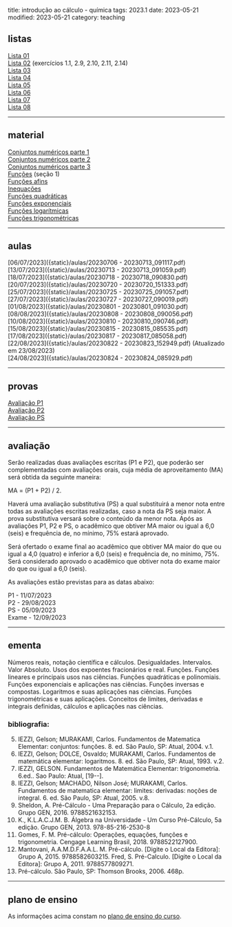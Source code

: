 title: introdução ao cálculo - química
tags: 2023.1
date: 2023-05-21
modified: 2023-05-21
category: teaching

## listas

[Lista 01]({static}/listas/intro-calculo-01.pdf)  
[Lista 02]({static}/listas/intro-calculo-02.pdf) (exercícios 1.1, 2.9, 2.10, 2.11, 2.14)  
[Lista 03]({static}/listas/intro-calculo-03.pdf)  
[Lista 04]({static}/listas/intro-calculo-04.pdf)  
[Lista 05]({static}/listas/intro-calculo-05.pdf)  
[Lista 06]({static}/listas/intro-calculo-06.pdf)  
[Lista 07]({static}/listas/intro-calculo-07.pdf)  
[Lista 08]({static}/listas/intro-calculo-08.pdf)  

---

## material

[Conjuntos numéricos parte 1]({static}/aulas/intro-calculo-01.pdf)  
[Conjuntos numéricos parte 2]({static}/aulas/intro-calculo-02.pdf)  
[Conjuntos numéricos parte 3]({static}/aulas/intro-calculo-03.pdf)  
[Funções]({static}/aulas/intro-calculo-04.pdf) (seção 1)  
[Funções afins]({static}/aulas/intro-calculo-05.pdf)  
[Inequações]({static}/aulas/intro-calculo-06.pdf)  
[Funções quadráticas]({static}/aulas/intro-calculo-07.pdf)  
[Funções exponenciais]({static}/aulas/intro-calculo-08.pdf)  
[Funções logarítmicas]({static}/aulas/intro-calculo-09.pdf)  
[Funções trigonométricas]({static}/aulas/intro-calculo-10.pdf)  

---

## aulas

[06/07/2023]({static}/aulas/20230706 - 20230713_091117.pdf)  
[13/07/2023]({static}/aulas/20230713 - 20230713_091059.pdf)  
[18/07/2023]({static}/aulas/20230718 - 20230718_090830.pdf)  
[20/07/2023]({static}/aulas/20230720 - 20230720_151333.pdf)  
[25/07/2023]({static}/aulas/20230725 - 20230725_091057.pdf)  
[27/07/2023]({static}/aulas/20230727 - 20230727_090019.pdf)  
[01/08/2023]({static}/aulas/20230801 - 20230801_091030.pdf)  
[08/08/2023]({static}/aulas/20230808 - 20230808_090056.pdf)  
[10/08/2023]({static}/aulas/20230810 - 20230810_090746.pdf)  
[15/08/2023]({static}/aulas/20230815 - 20230815_085535.pdf)  
[17/08/2023]({static}/aulas/20230817 - 20230817_085058.pdf)  
[22/08/2023]({static}/aulas/20230822 - 20230823_152949.pdf) (Atualizado em 23/08/2023)  
[24/08/2023]({static}/aulas/20230824 - 20230824_085929.pdf)  

---

## provas

[Avaliação P1]({static}/provas/2023-1-intro-calculo-quimica-p1.pdf)  
[Avaliação P2]({static}/provas/2023-1-intro-calculo-quimica-p2.pdf)  
[Avaliação PS]({static}/provas/2023-1-intro-calculo-quimica-ps.pdf)  

---

## avaliação

Serão realizadas duas avaliações escritas (P1 e P2), que poderão ser
complementadas com avaliações orais, cuja média de aproveitamento (MA) será
obtida da seguinte maneira:

MA = (P1 + P2) / 2.

Haverá uma avaliação substitutiva (PS) a qual substituirá a menor nota entre
todas as avaliações escritas realizadas, caso a nota da PS seja maior. A prova
substitutiva versará sobre o conteúdo da menor nota. Após as avaliações P1, P2
e PS, o acadêmico que obtiver MA maior ou igual a 6,0 (seis) e frequência
de, no mínimo, 75% estará aprovado.

Será ofertado o exame final ao acadêmico que obtiver MA maior do que ou igual a
4,0 (quatro) e inferior a 6,0 (seis) e frequência de, no mínimo, 75%. Será
considerado aprovado o acadêmico que obtiver nota do exame maior do que ou
igual a 6,0 (seis).

As avaliações estão previstas para as datas abaixo:

P1 - 11/07/2023  
P2 - 29/08/2023  
PS - 05/09/2023  
Exame - 12/09/2023

---

## ementa
Números reais, notação científica e cálculos. Desigualdades. Intervalos. Valor
Absoluto. Usos dos expoentes fracionários e real. Funções. Funções lineares e
principais usos nas ciências.  Funções quadráticas e polinomiais. Funções
exponenciais e aplicações nas ciências. Funções inversas e compostas.
Logaritmos e suas aplicações nas ciências. Funções trigonométricas e suas
aplicações. Conceitos de limites, derivadas e integrais definidas, cálculos e
aplicações nas ciências.

### bibliografia:  
5. IEZZI, Gelson; MURAKAMI, Carlos. Fundamentos de Matematica Elementar:
   conjuntos: funções. 8. ed. São Paulo, SP: Atual, 2004. v.1.
6. IEZZI, Gelson; DOLCE, Osvaldo; MURAKAMI, Carlos. Fundamentos de matemática
   elementar: logaritmos. 8. ed.  São Paulo, SP: Atual, 1993. v.2.
7. IEZZI, GELSON. Fundamentos de Matemática Elementar: trigonometria. 6.ed..
   Sao Paulo: Atual, [19--].
8. IEZZI, Gelson; MACHADO, Nilson José; MURAKAMI, Carlos. Fundamentos de
   matematica elementar: limites: derivadas: noções de integral. 6. ed. São
   Paulo, SP: Atual, 2005. v.8.
1. Sheldon, A. Pré-Cálculo - Uma Preparação para o Cálculo, 2a edição. Grupo
   GEN, 2016. 9788521632153.
2. K., K.L.A.C.J.M. B. Álgebra na Universidade - Um Curso Pré-Cálculo, 5a
   edição. Grupo GEN, 2013.  978-85-216-2530-8
3. Gomes, F. M. Pré-cálculo: Operações, equações, funções e trigonometria.
   Cengage Learning Brasil, 2018.  9788522127900.
4. Mantovani, A.A.M.D.F.A.A.L. M. Pré-cálculo. [Digite o Local da Editora]:
   Grupo A, 2015. 9788582603215.  Fred, S. Pré-Calculo. [Digite o Local da
   Editora]: Grupo A, 2011. 9788577809271.
9. Pré-cálculo. São Paulo, SP: Thomson Brooks, 2006. 468p.

---

## plano de ensino
As informações acima constam no [plano de ensino do
curso]({static}/planos/2023-1-intro_calculo-quimica.pdf).
